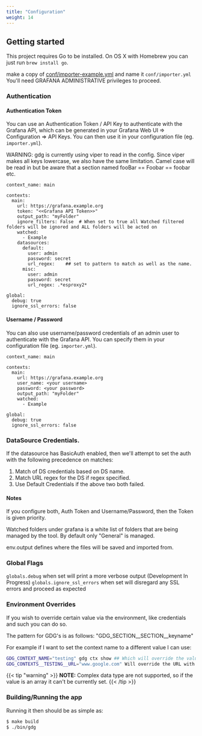 ```yaml
---
title: "Configuration"
weight: 14
---
```

## Getting started

This project requires Go to be installed. On OS X with Homebrew you can just run `brew install go`.





make a copy of [conf/importer-example.yml](https://github.com/netsage-project/gdg/blob/master/conf/importer-example.yml) and name it `conf/importer.yml` You'll need GRAFANA ADMINISTRATIVE privileges to proceed.


### Authentication

#### Authentication Token

You can use an Authentication Token / API Key to authenticate with the Grafana API, which can be generated in your Grafana Web UI => Configuration => API Keys. You can then use it in your configuration file (eg. `importer.yml`).

WARNING: gdg is currently using viper to read in the config.  Since viper makes all keys lowercase, we also have the same limitation.  Camel case will be read in but be aware that a section named fooBar == Foobar == foobar etc.


```
context_name: main

contexts:
  main:
    url: https://grafana.example.org
    token: "<<Grafana API Token>>"
    output_path: "myFolder"
    ignore_filters: False  # When set to true all Watched filtered folders will be ignored and ALL folders will be acted on
    watched:
      - Example
    datasources:
      default:
        user: admin
        password: secret
        url_regex:    ## set to pattern to match as well as the name.
      misc:
        user: admin
        password: secret
        url_regex: .*esproxy2*      

global:
  debug: true
  ignore_ssl_errors: false
```

#### Username / Password

You can also use username/password credentials of an admin user to authenticate with the Grafana API. You can specify them in your configuration file (eg. `importer.yml`).
```
context_name: main

contexts:
  main:
    url: https://grafana.example.org
    user_name: <your username>
    password: <your password>
    output_path: "myFolder"
    watched:
      - Example

global:
  debug: true
  ignore_ssl_errors: false
```

### DataSource Credentials.

If the datasource has BasicAuth enabled, then we'll attempt to set the auth with the following precedence on matches:

1. Match of DS credentials based on DS name.
2. Match URL regex for the DS if regex specified.
3. Use Default Credentials if the above two both failed.

#### Notes

If you configure both, Auth Token and Username/Password, then the Token is given priority.

Watched folders under grafana is a white list of folders that are being managed by the tool.  By default only "General" is managed.  

env.output defines where the files will be saved and imported from.

### Global Flags

`globals.debug` when set will print a more verbose output (Development In Progress)
`globals.ignore_ssl_errors` when set will disregard any SSL errors and proceed as expected

### Environment Overrides

If you wish to override certain value via the environment, like credentials and such you can do so.  

The pattern for GDG's is as follows:  "GDG_SECTION__SECTION__keyname"

For example if I want to set the context name to a different value I can use:

```sh
GDG_CONTEXT_NAME="testing" gdg ctx show ## Which will override the value from the context file.
GDG_CONTEXTS__TESTING__URL="www.google.com" Will override the URL with the one provided.
 ```

{{< tip "warning" >}}
**NOTE:** Complex data type are not supported, so if the value is an array it can't be currently set.
{{< /tip >}}



### Building/Running the app

Running it then should be as simple as:

```bash
$ make build
$ ./bin/gdg
```
